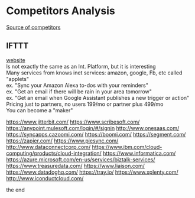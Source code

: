 # Competitors Analysis
[Source of competitors](https://cloud-elements.com/)


## IFTTT
[website](https://ifttt.com/)  
Is not exactly the same as an Int. Platform, but it is interesting  
Many services from knows inet services: amazon, google, Fb, etc called "applets"  
ex. "Sync your Amazon Alexa to-dos with your reminders"  
ex. "Get an email if there will be rain in your area tomorrow"  
ex. "Get an email when Google Assistant publishes a new trigger or action"  
Pricing just to partners, no users 199/mo or partner plus 499/mo  
You can become a "maker"  


https://www.jitterbit.com/
https://www.scribesoft.com/
https://anypoint.mulesoft.com/login/#/signin
http://www.onesaas.com/
https://syncapps.cazoomi.com/
https://boomi.com/
https://segment.com/
https://zapier.com/
https://www.piesync.com/
http://www.dataconnectcorp.com/
https://www.ibm.com/cloud-computing/products/cloud-integration/
https://www.informatica.com/
https://azure.microsoft.com/en-us/services/biztalk-services/
https://www.treasuredata.com/
https://www.liaison.com/
https://www.datadoghq.com/
https://tray.io/
https://www.xplenty.com/
http://www.iconductcloud.com/


the end